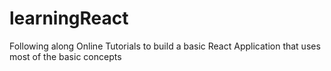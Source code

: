 # learningReact
Following along Online Tutorials to build a basic React Application that uses most of the basic concepts
